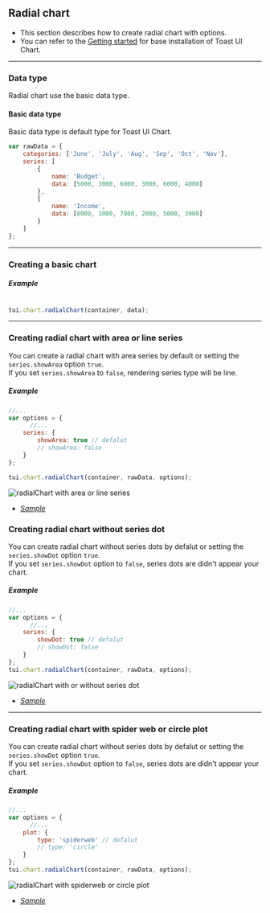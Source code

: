 ## Radial chart
* This section describes how to create radial chart with options.
* You can refer to the [Getting started](getting-started.md) for base installation of Toast UI Chart.

***

### Data type
Radial chart use the basic data type.

#### Basic data type

Basic data type is default type for Toast UI Chart.

```javascript
var rawData = {
    categories: ['June', 'July', 'Aug', 'Sep', 'Oct', 'Nov'],
    series: [
        {
            name: 'Budget',
            data: [5000, 3000, 6000, 3000, 6000, 4000]
        },
        {
            name: 'Income',
            data: [8000, 1000, 7000, 2000, 5000, 3000]
        }
    ]
};
```

***

### Creating a basic chart

##### Example

```javascript

tui.chart.radialChart(container, data);

```

***

### Creating radial chart with area or line series

You can create a radial chart with area series by default or setting the `series.showArea` option `true`.
<br>
If you set `series.showArea` to `false`, rendering series type will be line.

##### Example

```javascript
//...
var options = {
      //...
    series: {
        showArea: true // defalut
        // showArea: false
    }
};

tui.chart.radialChart(container, rawData, options);
```
![radialChart with area or line series](https://cloud.githubusercontent.com/assets/7088720/21558376/3dfe5f36-ce7c-11e6-812a-0698138a489d.gif)


* _[Sample](https://nhnent.github.io/tui.chart/latest/tutorial-example13-01-radial-chart-basic.html)_


### Creating radial chart without series dot

You can create radial chart without series dots by defalut or setting the `series.showDot` option `true`.<br>
If you set `series.showDot` option to `false`, series dots are didn't appear your chart.

##### Example

```javascript
//...
var options = {
      //...
    series: {
        showDot: true // defalut
        // showDot: false
    }
};
tui.chart.radialChart(container, rawData, options);
```

![radialChart with or without series dot](https://cloud.githubusercontent.com/assets/7088720/21558314/332c69e6-ce7b-11e6-9d1f-030dde5c4723.gif)




* _[Sample](https://nhnent.github.io/tui.chart/latest/tutorial-example13-01-radial-chart-basic.html)_

***

### Creating radial chart with spider web or circle plot

You can create radial chart without series dots by defalut or setting the `series.showDot` option `true`.<br>
If you set `series.showDot` option to `false`, series dots are didn't appear your chart.

##### Example

```javascript
//...
var options = {
      //...
    plot: {
        type: 'spiderweb' // defalut
        // type: 'circle'
    }
};
tui.chart.radialChart(container, rawData, options);
```

![radialChart with spiderweb or circle plot](https://cloud.githubusercontent.com/assets/7088720/21558342/b9a06914-ce7b-11e6-8fb1-b21d042df1a1.gif)



* _[Sample](https://nhnent.github.io/tui.chart/latest/tutorial-example13-01-radial-chart-basic.html)_
